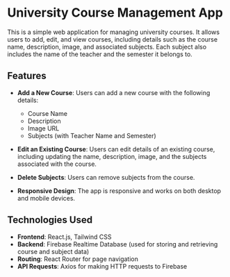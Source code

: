 # University Course Management App

This is a simple web application for managing university courses. It allows users to add, edit, and view courses, including details such as the course name, description, image, and associated subjects. Each subject also includes the name of the teacher and the semester it belongs to.

## Features

- **Add a New Course**: Users can add a new course with the following details:
  - Course Name
  - Description
  - Image URL
  - Subjects (with Teacher Name and Semester)
  
- **Edit an Existing Course**: Users can edit details of an existing course, including updating the name, description, image, and the subjects associated with the course.

- **Delete Subjects**: Users can remove subjects from the course.

- **Responsive Design**: The app is responsive and works on both desktop and mobile devices.

## Technologies Used

- **Frontend**: React.js, Tailwind CSS
- **Backend**: Firebase Realtime Database (used for storing and retrieving course and subject data)
- **Routing**: React Router for page navigation
- **API Requests**: Axios for making HTTP requests to Firebase

